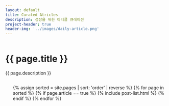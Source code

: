 ```yaml
---
layout: default
title: Curated Atricles
description: 성장을 위한 아티클 큐레이션
project-header: true
header-img: '../images/daily-article.png'
---
```

<div class='o-grid'>
    <div class='o-grid__col o-grid__col--full'>
        <div class='o-grid__head o-grid__head--full'>
            <hr style='visibility:hidden'>
            <h1 class='c-page__title'>{{ page.title }}</h1>
            <p class='c-page__subtitle'>{{ page.description }}</p>
            <hr style='visibility:hidden'>
        </div>
        <ul class='c-list'>
            {% assign sorted = site.pages | sort: 'order' | reverse %}
            {% for page in sorted %}
                {% if page.article == true %}
                    {% include post-list.html %}
                {% endif %}
            {% endfor %}
        </ul>
    </div>
</div>